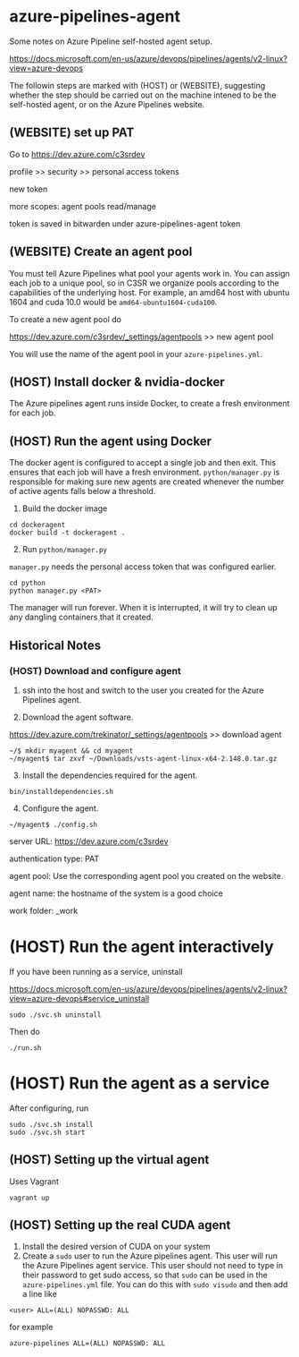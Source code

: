 # azure-pipelines-agent
Some notes on Azure Pipeline self-hosted agent setup.

https://docs.microsoft.com/en-us/azure/devops/pipelines/agents/v2-linux?view=azure-devops

The followin steps are marked with (HOST) or (WEBSITE), suggesting whether the step should be carried out on the machine intened to be the self-hosted agent, or on the Azure Pipelines website.

## (WEBSITE) set up PAT

Go to https://dev.azure.com/c3srdev

profile >> security >> personal access tokens

new token

more scopes: agent pools read/manage

token is saved in bitwarden under azure-pipelines-agent token

## (WEBSITE) Create an agent pool

You must tell Azure Pipelines what pool your agents work in.
You can assign each job to a unique pool, so in C3SR we organize pools according to the capabilities of the underlying host.
For example, an amd64 host with ubuntu 1604 and cuda 10.0 would be `amd64-ubuntu1604-cuda100`.

To create a new agent pool do

https://dev.azure.com/c3srdev/_settings/agentpools >> new agent pool

You will use the name of the agent pool in your `azure-pipelines.yml`.

## (HOST) Install docker & nvidia-docker

The Azure pipelines agent runs inside Docker, to create a fresh environment for each job.

## (HOST) Run the agent using Docker

The docker agent is configured to accept a single job and then exit.
This ensures that each job will have a fresh environment.
`python/manager.py` is responsible for making sure new agents are created whenever the number of active agents falls below a threshold.

1. Build the docker image

```
cd dockeragent
docker build -t dockeragent .
```

2. Run `python/manager.py`

`manager.py` needs the personal access token that was configured earlier.

```
cd python
python manager.py <PAT>
```

The manager will run forever.
When it is interrupted, it will try to clean up any dangling containers that it created.

## Historical Notes


### (HOST) Download and configure agent

1. ssh into the host and switch to the user you created for the Azure Pipelines agent.

2. Download the agent software.

https://dev.azure.com/trekinator/_settings/agentpools >> download agent

```
~/$ mkdir myagent && cd myagent
~/myagent$ tar zxvf ~/Downloads/vsts-agent-linux-x64-2.148.0.tar.gz
```

3. Install the dependencies required for the agent.

```
bin/installdependencies.sh
```

4. Configure the agent.

```
~/myagent$ ./config.sh
```

server URL: 
https://dev.azure.com/c3srdev

authentication type:
PAT

agent pool:
Use the corresponding agent pool you created on the website.

agent name:
the hostname of the system is a good choice

work folder:
_work

# (HOST) Run the agent interactively

If you have been running as a service, uninstall

https://docs.microsoft.com/en-us/azure/devops/pipelines/agents/v2-linux?view=azure-devops#service_uninstall

```
sudo ./svc.sh uninstall
```

Then do

```
./run.sh
```

# (HOST) Run the agent as a service

After configuring, run 

```
sudo ./svc.sh install
sudo ./svc.sh start
```




## (HOST) Setting up the virtual agent

Uses Vagrant

```
vagrant up
```

## (HOST) Setting up the real CUDA agent

1. Install the desired version of CUDA on your system
2. Create a `sudo` user to run the Azure pipelines agent.
This user will run the Azure Pipelines agent service.
This user should not need to type in their password to get sudo access, so that `sudo` can be used in the `azure-pipelines.yml` file.
You can do this with `sudo visudo` and then add a line like

```
<user> ALL=(ALL) NOPASSWD: ALL
```

for example

```
azure-pipelines ALL=(ALL) NOPASSWD: ALL
```